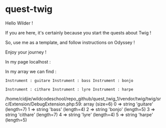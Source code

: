 # quest-twig

Hello Wilder !

If you are here, it's certainly because you start the quests about Twig !

So, use me as a template, and follow instructions on Odyssey !

Enjoy your journey !


In my page localhost :

In my array we can find :

    Instrument : guitare Instrument : bass Instrument : bonjo

    Instrument : cithare Instrument : lyre Instrument : harpe 

/home/cidjie/wildcodeschool/repo_github/quest_twig_1/vendor/twig/twig/src/Extension/DebugExtension.php:59:
array (size=6)
  0 => string 'guitare' (length=7)
  1 => string 'bass' (length=4)
  2 => string 'bonjo' (length=5)
  3 => string 'cithare' (length=7)
  4 => string 'lyre' (length=4)
  5 => string 'harpe' (length=5)

